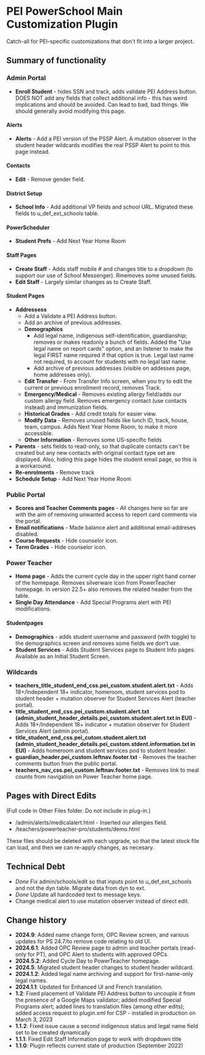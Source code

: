 # PEI PowerSchool Main Customization Plugin

Catch-all for PEI-specific customizations that don't fit into a larger project.

## Summary of functionality

### Admin Portal

- **Enroll Student** - hides SSN and track, adds validate PEI Address button. DOES NOT add any fields that collect additional info - this has weird implications and should be avoided. Can lead to bad, bad things. We should generally avoid modifying this page.

#### Alerts

- **Alerts** - Add a PEI version of the PSSP Alert. A mutation observer in the student header wildcards modifies the real PSSP Alert to point to this page instead.

#### Contacts

- **Edit** - Remove gender field.

#### District Setup

- **School Info** - Add additional VP fields and school URL. Migrated these fields to u_def_ext_schools table.
  
#### PowerScheduler

- **Student Prefs** - Add Next Year Home Room

#### Staff Pages

- **Create Staff** - Adds staff mobile # and changes title to a dropdown (to support our use of School Messenger). Rmemoves some unused fields.
- **Edit Staff** - Largely similar changes as to Create Staff.

#### Student Pages

- **Addressess** 
    - Add a Validate a PEI Address button.
    - Add an archive of previous addresses.
  - **Demographics** 
    - Add legal name, indigenous self-identification, guardianship; removes or makes readonly a bunch of fields. Added the "Use legal name on report cards" option, and an listener to make the legal FIRST name required if that option is true. Legal last name not required, to account for students with no legal last name.
    - Add archive of previous addresses (visible on addesses page, home addresses only).
  - **Edit Transfer** - From Transfer Info screen, when you try to edit the current or previous enrollment record, removes Track.
  - **Emergency/Medical** - Removes existing allergy field/adds our custom allergy field. Removes emergency contact (use contacts instead) and immunization fields.
  - **Historical Grades** - Add credit totals for easier view.
  - **Modify Data** - Removes unused fields like lunch ID, track, house, team, campus. Adds Next Year Home Room, to make it more accessible.
  - **Other Information** - Removes some US-specific fields
- **Parents** - sets fields to read-only, so that duplicate contacts can't be created but any new contacts with original contact type set are displayed. Also, hiding this page hides the student email page, so this is a workaround.
- **Re-enrolments** - Remove track
- **Schedule Setup** - Add Next Year Home Room

### Public Portal

- **Scores and Teacher Comments pages** - All changes here so far are with the aim of removing unwanted access to report card comments via the portal.
- **Email notifications** - Made balance alert and additional email-addreses disabled.
- **Course Requests** - Hide counselor icon.
- **Term Grades** - Hide counselor icon.

### Power Teacher

- **Home page** - Adds the current cycle day in the upper right hand corner of the homepage. Removes silverware icon from PowerTeacher homepage. In version 22.5+ also removes the related header from the table.
- **Single Day Attendance** - Add Special Programs alert with PEI modifications.

#### Studentpages

- **Demographics** - adds student username and password (with toggle) to the demographics screen and removes some fields we don't use.
- **Student Services** - Adds Student Services page to Student Info pages. Available as an Initial Student Screen.

### Wildcards

- **teachers_title_student_end_css.pei_custom.student.alert.txt** - Adds 18+/Independent 18+ indicator, homeroom, student services pod to student header + mutation observer for Student Services Alert (teacher portal).
- **title_student_end_css.pei_custom.student.alert.txt (admin_student_header_details.pei_custom.student.alert.txt in EUI)** - Adds 18+/Independent 18+ indicator + mutation observer for Student Services Alert (admin portal).
- **title_student_end_css.pei_cutom.student.alert.txt (admin_student_header_details.pei_custom.stdent.information.txt in EUI)** - Adds homeroom and student services pod to student header.
- **guardian_header.pei_custom.leftnav.footer.txt** - Removes the teacher comments button from the public portal.
- **teachers_nav_css.pei_custom.leftnav.footer.txt** - Removes link to meal counts from navigation on Power Teacher home page.

## Pages with Direct Edits

(Full code in Other Files folder. Do not include in plug-in.)

- /admin/alerts/medicalalert.html - Inserted our allergies field.
- /teachers/powerteacher-pro/students/demo.html
    <!--Add Student Password -->
    <!-- Hide ethnicity-->
    <!-- Hide Area/Neighborhood-->

These files should be deleted with each upgrade, so that the latest stock file can load, and then we can re-apply changes, as necesary.

## Technical Debt
- *Done* Fix admin/schools/edit so that inputs point to u_def_ext_schools and not the dyn table. Migrate data from dyn to ext.
- *Done* Update all hardcoded text to message keys.
- Change medical alert to use mutation observer instead of direct edit.

## Change history
- **2024.9**: Added name change form, OPC Review screen, and various updates for PS 24.7/to remove code relating to old UI.
- **2024.6.1**: Added OPC Review page to admin and teacher portals (read-only for PT), and OPC Alert to students with approved OPCs.
- **2024.5.2**: Added Cycle Day to PowerTeacher homepage.
- **2024.5**: Migrated student header changes to student header wildcard.
- **2024.1.2**: Added legal name archiving and support for first-name-only legal names.
- **2024.1.1**: Updated for Enhanced UI and French translation.
- **1.2**: Fixed placement of Validate PEI Address button to uncouple it from the presence of a Google Maps validator; added modified Special Programs alert; added lines to translation files (among other edits); added access request to plugin.xml for CSP - installed in production on March 3, 2023 
- **1.1.2**: Fixed issue cause a second indigenous status and legal name field set to be created dynamically
- **1.1.1**: Fixed Edit Staff Information page to work with dropdown title
- **1.1.0**: Plugin reflects current state of production (September 2022)
